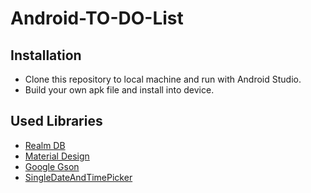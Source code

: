 # Android-TO-DO-List

## Installation
* Clone this repository to local machine and run with Android Studio.
* Build your own apk file and install into device.

## Used Libraries
* [Realm DB](https://github.com/realm/realm-java)
* [Material Design](https://material.io/develop/android/)
* [Google Gson](https://github.com/google/gson)
* [SingleDateAndTimePicker](https://github.com/florent37/SingleDateAndTimePicker)
